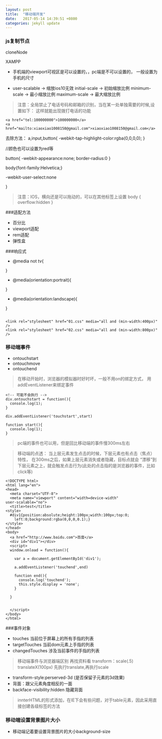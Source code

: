 ```yaml
---
layout: post
title:  "移动端开发"
date:   2017-05-14 14:39:51 +0800
categories: jekyll update
---
```


### js复制节点

cloneNode

XAMPP

* 手机端的viewport可视区是可以设置的，，pc端是不可以设置的，
一般设置为手机的尺寸

<meta name="viewport" content="width=device-width"
user-scalable="no">

* user-scalable -> 缩放ios10无效
  initial-scale -> 初始缩放比例
  minimum-scale -> 最小缩放比例
  maximum-scale -> 最大缩放比例

<!-- X5浏览器内核下，强制竖屏 （QQ,微信浏览器）-->
<meta name="x5-orientation" content="portrait" />

<!-- X5全屏显示 -->
<meta name="x5-fullscreen" content="true" />

<!-- UC浏览器 强制竖屏 -->
<meta name="screen-orientation" content="portrait">

<!-- UC全屏显示 -->
<meta name="full-screen" content="yes">

<!-- 禁止识别电话号码和邮箱 -->
<meta name="format-detection" content="telephone=no,email=no" />

> 注意：全局禁止了电话号码和邮箱的识别，当在某一处单独需要的时候,设置如下：
这样就能出现拨打电话的功能

```
<a href="tel:100000000">100000000</a>
<a href="mailto:xiaoxiao1008150@gmail.com">xiaoxiao1008150@gmail.com</a>
```
<!-- a,input,button点击会有黑色阴影 -->
去除方法：
a,input,button{
  -webkit-tap-highlight-color:rgba(0,0,0,0);
}

//颜色也可以设置为red等

<!-- ios下默认按钮是圆角的 -->
button{
  -webkit-appearance:none;
  border-radius:0
}

<!-- 每个移动设备都有的字体,但是只是针对于英文 -->
body{font-family:Helvetica;}

<!-- body *{-webkit-text-size-adjust:100% 移动端可以调节字体大小，设置之后，调节不起作用 -->
  
-webkit-user-select:none 
<!-- /移动端长按住文字会选中文字，取消设置->ios下可以，android下不行 -->

}

<!-- 一段文字在没有设置高度的时候，可能会出现文字被浏览器放大的现象，(font bootsing) 

解决办法：设置高度
        设置最大高度
-->

<!-- 固定定位 ，移动端支持的不是很好-->

> 注意：IOS，横向还是可以拖动的，可以在其他标签上设置
body {
overflow:hidden
}

###适配方法

* 百分比
* viewport适配
* rem适配
* 弹性盒


###响应式
<!-- 排除掉tv后企业所有的媒体类型 -->

* @media not tv{
  
}
<!-- 竖屏 -->

* @media(orientation:portrait){
  
}

<!-- 横屏 -->
* @media(orientation:landscape){
  
}


<!-- 内联写法 -->
```
  
<link rel="stylesheet" href="01.css" media="all and (min-width:400px)" /> 
<link rel="stylesheet" href="02.css" media="all and (min-width:800px)" /> 

```
### 移动端事件
* ontouchstart
* ontouchmove
* ontouchend

> 在移动开始时，浏览器的模拟器时好时坏，一般不用on的绑定方式，
  用addEventListener来绑定事件


```
<!-- 可能不会执行 -->
div.ontouchstart = function(){
  console.log(1);
}

div.addEventListener('touchstart',start)

function start(){
  console.log(1);
}

```
> pc端的事件也可以用，但是回比移动端的事件慢300ms左右

> 移动端的点透：
  当上层元素发生点击的时候，下层元素也有点击（焦点）特性，
  在300ms之后，如果上层元素消失或者隐藏，目标点就会
  “漂移”到下层元素之上，就会触发点击行为(此处的点击指的是浏览器的事件，比如click等)

```
<!DOCTYPE html>
<html lang="en">
<head>
  <meta charset="UTF-8">
  <meta name="viewport" content="width=device-width"
user-scalable="no">
  <title>test</title>
<style>
  #div1{position:absolute;height:100px;width:100px;top:0;
    left:0;background:rgba(0,0,0,0.1);}
</style>
</head>
<body>
  <a href="http://www.baidu.com">百度</a>
  <div id="div1"></div>
  <script>
  window.onload = function(){

    var a = document.getElementById('div1');

    a.addEventListener('touchend',end)

    function end(){
      console.log('touchend');
      this.style.display = 'none';
    }

  }


  </script>
</body>
</html>
```

###事件对象

* touches 当前位于屏幕上的所有手指的列表
* targetTouches 当前dom元素上手指的列表
* changedTouches 涉及当前事件的手指的列表

> 移动端事件与浏览器端区别 再找资料看
transform：scale(.5) translateX(100px)
先执行translate,再执行scale

* transform-style:perserved-3d (是否保留子元素的3d效果)
* 背面：跟父元素角度相反的一面
* backface-visibility:hidden 隐藏背面

> innterHTML的形式添加，在IE下会有些问题，对于table元素，因此采用直接创建各级标签的方法 



### 移动端设置背景图片大小

* 移动端记着要设置背景图片的大小background-size







